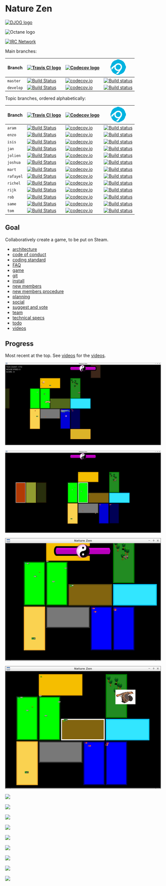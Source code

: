 # Nature Zen
 
[![DJOG logo](pics/Djog.png)](https://www.djog.nl/)

![Octane logo](pics/octane_black.png)
 
[![IRC Network](https://img.shields.io/badge/irc-%23nature_zen_devs-blue.svg "IRC Freenode")](https://webchat.freenode.net/?channels=nature_zen_devs)

Main branches:

Branch|[![Travis CI logo](pics/TravisCI.png)](https://travis-ci.org)|[![Codecov logo](pics/Codecov.png)](https://www.codecov.io)|[![AppVeyor](pics/AppVeyor.png)](https://www.appveyor.com/)
---|---|---|---
`master`|[![Build Status](https://travis-ci.org/richelbilderbeek/djog_unos_2018.svg?branch=master)](https://travis-ci.org/richelbilderbeek/djog_unos_2018/branches) | [![codecov.io](https://codecov.io/github/richelbilderbeek/djog_unos_2018/coverage.svg?branch=master)](https://codecov.io/github/richelbilderbeek/djog_unos_2018?branch=master)|[![Build status](https://ci.appveyor.com/api/projects/status/kmy0bqe0kcmwfjjx/branch/master?svg=true)](https://ci.appveyor.com/project/richelbilderbeek/djog-unos-2018/branch/master)
`develop`|[![Build Status](https://travis-ci.org/richelbilderbeek/djog_unos_2018.svg?branch=develop)](https://travis-ci.org/richelbilderbeek/djog_unos_2018/branches) | [![codecov.io](https://codecov.io/github/richelbilderbeek/djog_unos_2018/coverage.svg?branch=develop)](https://codecov.io/github/richelbilderbeek/djog_unos_2018?branch=develop)|[![Build status](https://ci.appveyor.com/api/projects/status/kmy0bqe0kcmwfjjx/branch/develop?svg=true)](https://ci.appveyor.com/project/richelbilderbeek/djog-unos-2018/branch/develop)

Topic branches, ordered alphabetically:

Branch|[![Travis CI logo](pics/TravisCI.png)](https://travis-ci.org)|[![Codecov logo](pics/Codecov.png)](https://www.codecov.io)|[![AppVeyor](pics/AppVeyor.png)](https://www.appveyor.com/)
---|---|---|---
`aram`|[![Build Status](https://travis-ci.org/richelbilderbeek/djog_unos_2018.svg?branch=aram)](https://travis-ci.org/richelbilderbeek/djog_unos_2018/branches) | [![codecov.io](https://codecov.io/github/richelbilderbeek/djog_unos_2018/coverage.svg?branch=aram)](https://codecov.io/github/richelbilderbeek/djog_unos_2018?branch=aram)|[![Build status](https://ci.appveyor.com/api/projects/status/kmy0bqe0kcmwfjjx/branch/aram?svg=true)](https://ci.appveyor.com/project/richelbilderbeek/djog-unos-2018/branch/aram)
`enzo`|[![Build Status](https://travis-ci.org/richelbilderbeek/djog_unos_2018.svg?branch=enzo)](https://travis-ci.org/richelbilderbeek/djog_unos_2018/branches) | [![codecov.io](https://codecov.io/github/richelbilderbeek/djog_unos_2018/coverage.svg?branch=enzo)](https://codecov.io/github/richelbilderbeek/djog_unos_2018?branch=enzo)|[![Build status](https://ci.appveyor.com/api/projects/status/kmy0bqe0kcmwfjjx/branch/enzo?svg=true)](https://ci.appveyor.com/project/richelbilderbeek/djog-unos-2018/branch/enzo)
`isis`|[![Build Status](https://travis-ci.org/richelbilderbeek/djog_unos_2018.svg?branch=isis)](https://travis-ci.org/richelbilderbeek/djog_unos_2018/branches) | [![codecov.io](https://codecov.io/github/richelbilderbeek/djog_unos_2018/coverage.svg?branch=isis)](https://codecov.io/github/richelbilderbeek/djog_unos_2018?branch=isis)|[![Build status](https://ci.appveyor.com/api/projects/status/kmy0bqe0kcmwfjjx/branch/isis?svg=true)](https://ci.appveyor.com/project/richelbilderbeek/djog-unos-2018/branch/isis)
`jan`|[![Build Status](https://travis-ci.org/richelbilderbeek/djog_unos_2018.svg?branch=jan)](https://travis-ci.org/richelbilderbeek/djog_unos_2018/branches) | [![codecov.io](https://codecov.io/github/richelbilderbeek/djog_unos_2018/coverage.svg?branch=jan)](https://codecov.io/github/richelbilderbeek/djog_unos_2018?branch=jan)|[![Build status](https://ci.appveyor.com/api/projects/status/kmy0bqe0kcmwfjjx/branch/jan?svg=true)](https://ci.appveyor.com/project/richelbilderbeek/djog-unos-2018/branch/jan)
`jolien`|[![Build Status](https://travis-ci.org/richelbilderbeek/djog_unos_2018.svg?branch=jolien)](https://travis-ci.org/richelbilderbeek/djog_unos_2018/branches) | [![codecov.io](https://codecov.io/github/richelbilderbeek/djog_unos_2018/coverage.svg?branch=jolien)](https://codecov.io/github/richelbilderbeek/djog_unos_2018?branch=jolien)|[![Build status](https://ci.appveyor.com/api/projects/status/kmy0bqe0kcmwfjjx/branch/jolien?svg=true)](https://ci.appveyor.com/project/richelbilderbeek/djog-unos-2018/branch/jolien)
`joshua`|[![Build Status](https://travis-ci.org/richelbilderbeek/djog_unos_2018.svg?branch=joshua)](https://travis-ci.org/richelbilderbeek/djog_unos_2018/branches) | [![codecov.io](https://codecov.io/github/richelbilderbeek/djog_unos_2018/coverage.svg?branch=joshua)](https://codecov.io/github/richelbilderbeek/djog_unos_2018?branch=joshua)|[![Build status](https://ci.appveyor.com/api/projects/status/kmy0bqe0kcmwfjjx/branch/joshua?svg=true)](https://ci.appveyor.com/project/richelbilderbeek/djog-unos-2018/branch/joshua)
`mart`|[![Build Status](https://travis-ci.org/richelbilderbeek/djog_unos_2018.svg?branch=mart)](https://travis-ci.org/richelbilderbeek/djog_unos_2018/branches) | [![codecov.io](https://codecov.io/github/richelbilderbeek/djog_unos_2018/coverage.svg?branch=mart)](https://codecov.io/github/richelbilderbeek/djog_unos_2018?branch=mart)|[![Build status](https://ci.appveyor.com/api/projects/status/kmy0bqe0kcmwfjjx/branch/mart?svg=true)](https://ci.appveyor.com/project/richelbilderbeek/djog-unos-2018/branch/mart)
`rafayel`|[![Build Status](https://travis-ci.org/richelbilderbeek/djog_unos_2018.svg?branch=rafayel)](https://travis-ci.org/richelbilderbeek/djog_unos_2018/branches) | [![codecov.io](https://codecov.io/github/richelbilderbeek/djog_unos_2018/coverage.svg?branch=rafayel)](https://codecov.io/github/richelbilderbeek/djog_unos_2018?branch=rafayel)|[![Build status](https://ci.appveyor.com/api/projects/status/kmy0bqe0kcmwfjjx/branch/rafayel?svg=true)](https://ci.appveyor.com/project/richelbilderbeek/djog-unos-2018/branch/rafayel)
`richel`|[![Build Status](https://travis-ci.org/richelbilderbeek/djog_unos_2018.svg?branch=richel)](https://travis-ci.org/richelbilderbeek/djog_unos_2018/branches) | [![codecov.io](https://codecov.io/github/richelbilderbeek/djog_unos_2018/coverage.svg?branch=richel)](https://codecov.io/github/richelbilderbeek/djog_unos_2018?branch=richel)|[![Build status](https://ci.appveyor.com/api/projects/status/kmy0bqe0kcmwfjjx/branch/richel?svg=true)](https://ci.appveyor.com/project/richelbilderbeek/djog-unos-2018/branch/richel)
`rijk`|[![Build Status](https://travis-ci.org/richelbilderbeek/djog_unos_2018.svg?branch=rijk)](https://travis-ci.org/richelbilderbeek/djog_unos_2018/branches) | [![codecov.io](https://codecov.io/github/richelbilderbeek/djog_unos_2018/coverage.svg?branch=rijk)](https://codecov.io/github/richelbilderbeek/djog_unos_2018?branch=rijk)|[![Build status](https://ci.appveyor.com/api/projects/status/kmy0bqe0kcmwfjjx/branch/rijk?svg=true)](https://ci.appveyor.com/project/richelbilderbeek/djog-unos-2018/branch/rijk)
`rob`|[![Build Status](https://travis-ci.org/richelbilderbeek/djog_unos_2018.svg?branch=rob)](https://travis-ci.org/richelbilderbeek/djog_unos_2018/branches) | [![codecov.io](https://codecov.io/github/richelbilderbeek/djog_unos_2018/coverage.svg?branch=rob)](https://codecov.io/github/richelbilderbeek/djog_unos_2018?branch=rob)|[![Build status](https://ci.appveyor.com/api/projects/status/kmy0bqe0kcmwfjjx/branch/rob?svg=true)](https://ci.appveyor.com/project/richelbilderbeek/djog-unos-2018/branch/rob)
`same`|[![Build Status](https://travis-ci.org/richelbilderbeek/djog_unos_2018.svg?branch=same)](https://travis-ci.org/richelbilderbeek/djog_unos_2018/branches) | [![codecov.io](https://codecov.io/github/richelbilderbeek/djog_unos_2018/coverage.svg?branch=same)](https://codecov.io/github/richelbilderbeek/djog_unos_2018?branch=same)|[![Build status](https://ci.appveyor.com/api/projects/status/kmy0bqe0kcmwfjjx/branch/same?svg=true)](https://ci.appveyor.com/project/richelbilderbeek/djog-unos-2018/branch/same)
`tom`|[![Build Status](https://travis-ci.org/richelbilderbeek/djog_unos_2018.svg?branch=tom)](https://travis-ci.org/richelbilderbeek/djog_unos_2018/branches) | [![codecov.io](https://codecov.io/github/richelbilderbeek/djog_unos_2018/coverage.svg?branch=tom)](https://codecov.io/github/richelbilderbeek/djog_unos_2018?branch=tom)|[![Build status](https://ci.appveyor.com/api/projects/status/kmy0bqe0kcmwfjjx/branch/tom?svg=true)](https://ci.appveyor.com/project/richelbilderbeek/djog-unos-2018/branch/tom)

## Goal

Collaboratively create a game, to be put on Steam.

  * [architecture](doc/architecture.md)
  * [code of conduct](code_of_conduct.md)
  * [coding standard](doc/coding_standard.md)
  * [FAQ](doc/faq.md)
  * [game](doc/game.md)
  * [git](doc/git.md)
  * [install](doc/install.md)
  * [new members](doc/new_members.md)
  * [new members procedure](doc/new_members_procedure.md)
  * [planning](doc/planning.md)
  * [social](doc/social.md)
  * [suggest and vote](doc/ideas.md)
  * [team](doc/team.md)
  * [technical specs](doc/specs.md)
  * [todo](doc/todo.md)
  * [videos](doc/videos.md)

## Progress

Most recent at the top. See [videos](doc/videos.md) for the [videos](doc/videos.md).

![](pics/20190222.png)

![](pics/20190123.png)

![](pics/20190109.png)

![](pics/20181231.png)

![](pics/snaggy1.jpg)

![](pics/20181123.png)

![](pics/20181110.png)

![](pics/20181103.png)

![](pics/20181012.png)

![](pics/20181011.png)

![](pics/20180923.png)

![](pics/20180916.png)

![](pics/20180907.jpg)


